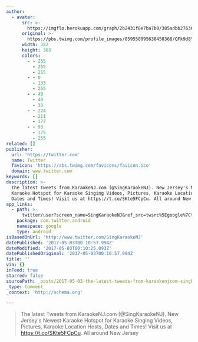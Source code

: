 ```yaml
---
author:
  - avatar:
      src: >-
        https://imgflo.herokuapp.com/graph/2b2431f8e7ba7b0/385adbb2763606a9497062dffdb9defe/croprotate.jpg?cropheight=383&cropwidth=382&degrees=0&input=https%3A%2F%2Fpbs.twimg.com%2Fprofile_images%2F859558095638458368%2FQFk9d8YZ_400x400.jpg&x=9&y=9
      original: >-
        https://pbs.twimg.com/profile_images/859558095638458368/QFk9d8YZ_400x400.jpg
      width: 382
      height: 383
      colors:
        - - 255
          - 255
          - 255
        - - 0
          - 133
          - 255
        - - 40
          - 40
          - 38
        - - 224
          - 211
          - 177
        - - 93
          - 175
          - 255
related: []
publisher:
  url: 'https://twitter.com'
  name: Twitter
  favicon: 'https://abs.twimg.com/favicons/favicon.ico'
  domain: www.twitter.com
keywords: []
description: >-
  The latest Tweets from KaraokeNJ.com (@SingKaraokeNJ). New Jersey's Newest
  Karaoke Hotspot for Karaoke Singing Videos, Pictures, Karaoke Location Hosts,
  Dates and Times! Visit us at https://t.co/SKte5FCpCu. All around New Jersey
app_links:
  - path: >-
      twitter/user?screen_name=SingKaraokeNJ&ref_src=twsrc%5Egoogle%7Ctwcamp%5Eandroidseo%7Ctwgr%5Eprofile
    package: com.twitter.android
    namespace: google
    type: android
isBasedOnUrl: 'http://www.twitter.com/SingKaraokeNJ'
datePublished: '2017-05-03T00:10:57.994Z'
dateModified: '2017-05-03T00:10:25.093Z'
datePublishedOriginal: '2017-05-03T00:10:57.994Z'
title: ''
via: {}
inFeed: true
starred: false
sourcePath: _posts/2017-05-03-the-latest-tweets-from-karaokenjcom-singkaraokenj-new-j.md
_type: Comment
_context: 'http://schema.org'

---
```

> The latest Tweets from KaraokeNJ.com (@SingKaraokeNJ). New Jersey's Newest Karaoke Hotspot for Karaoke Singing Videos, Pictures, Karaoke Location Hosts, Dates and Times! Visit us at https://t.co/SKte5FCpCu. All around New Jersey